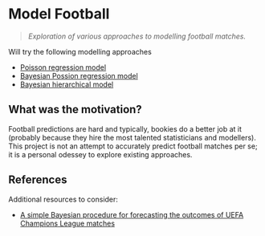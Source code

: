 # Model Football

> *Exploration of various approaches to modelling football matches.*

Will try the following modelling approaches
- [Poisson regression model](https://www.robert-hickman.eu/post/dixon_coles_1/)
- [Bayesian Possion regression model](https://opisthokonta.net/?p=850)
- [Bayesian hierarchical model](http://www.statistica.it/gianluca/publication/baio-blangiardo-2010/)

## What was the motivation?
Football predictions are hard and typically, bookies do a better job at it (probably because they hire the most talented statisticians and modellers). This project is not an attempt to accurately predict football matches per se; it is a personal odessey to explore existing approaches.

## References
Additional resources to consider:
- [A simple Bayesian procedure for forecasting the outcomes of UEFA Champions League matches](https://arxiv.org/pdf/1501.05831.pdf)
